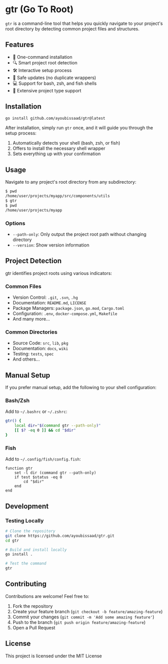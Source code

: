 # gtr (Go To Root)

`gtr` is a command-line tool that helps you quickly navigate to your project's root directory by detecting common project files and structures.

## Features

- 🚀 One-command installation
- 🔍 Smart project root detection
- 🛠️ Interactive setup process
- 🔄 Safe updates (no duplicate wrappers)
- 💻 Support for bash, zsh, and fish shells
- 📁 Extensive project type support

## Installation

```bash
go install github.com/ayoubissaad/gtr@latest
```

After installation, simply run `gtr` once, and it will guide you through the setup process:

1. Automatically detects your shell (bash, zsh, or fish)
2. Offers to install the necessary shell wrapper
3. Sets everything up with your confirmation

## Usage

Navigate to any project's root directory from any subdirectory:

```bash
$ pwd
/home/user/projects/myapp/src/components/utils
$ gtr
$ pwd
/home/user/projects/myapp
```

### Options

- `--path-only`: Only output the project root path without changing directory
- `--version`: Show version information

## Project Detection

gtr identifies project roots using various indicators:

### Common Files

- Version Control: `.git`, `.svn`, `.hg`
- Documentation: `README.md`, `LICENSE`
- Package Managers: `package.json`, `go.mod`, `Cargo.toml`
- Configuration: `.env`, `docker-compose.yml`, `Makefile`
- And many more...

### Common Directories

- Source Code: `src`, `lib`, `pkg`
- Documentation: `docs`, `wiki`
- Testing: `tests`, `spec`
- And others...

## Manual Setup

If you prefer manual setup, add the following to your shell configuration:

### Bash/Zsh

Add to `~/.bashrc` or `~/.zshrc`:

```bash
gtr() {
    local dir="$(command gtr --path-only)"
    [[ $? -eq 0 ]] && cd "$dir"
}
```

### Fish

Add to `~/.config/fish/config.fish`:

```fish
function gtr
    set -l dir (command gtr --path-only)
    if test $status -eq 0
        cd "$dir"
    end
end
```

## Development

### Testing Locally

```bash
# Clone the repository
git clone https://github.com/ayoubissaad/gtr.git
cd gtr

# Build and install locally
go install .

# Test the command
gtr
```

## Contributing

Contributions are welcome! Feel free to:

1. Fork the repository
2. Create your feature branch (`git checkout -b feature/amazing-feature`)
3. Commit your changes (`git commit -m 'Add some amazing feature'`)
4. Push to the branch (`git push origin feature/amazing-feature`)
5. Open a Pull Request

## License

This project is licensed under the MIT License
